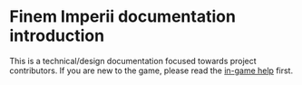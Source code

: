 # Finem Imperii documentation introduction

This is a technical/design documentation focused towards project
contributors. If you are new to the game, please read the
[in-game help](https://fi.joanardiaca.net/help/) first.
